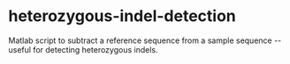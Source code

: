 # heterozygous-indel-detection
Matlab script to subtract a reference sequence from a sample sequence -- useful for detecting heterozygous indels.
